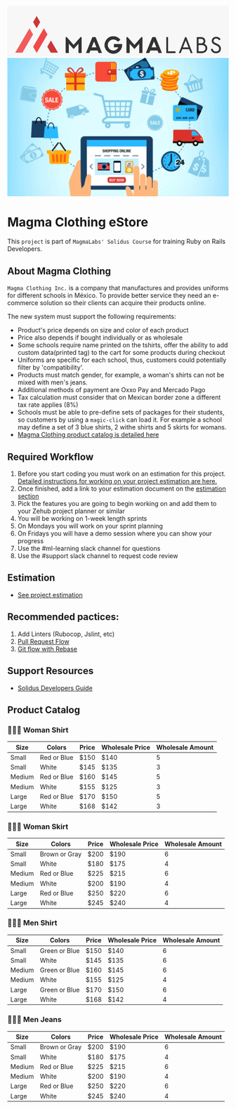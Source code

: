 ![Logo](../img/logo-ml.png)
![cover](../img/cover.png)

# Magma Clothing eStore

This `project` is part of `MagmaLabs' Solidus Course` for training Ruby on Rails Developers.

## About Magma Clothing

`Magma Clothing Inc.` is a company that manufactures and provides uniforms for different schools in México. To provide better service they need an e-commerce solution so their clients can acquire their products online.

The new system must support the following requirements:

- Product's price depends on size and color of each product
- Price also depends if bought individually or as wholesale
- Some schools require name printed on the tshirts, offer the ability to add custom data(printed tag) to the cart for some products during checkout
- Uniforms are specific for each school, thus, customers could potentially filter by 'compatibility'.
- Products must match gender, for example, a woman's shirts can not be mixed with men's jeans.
- Additional methods of payment are Oxxo Pay and Mercado Pago
- Tax calculation must consider that on Mexican border zone a different tax rate applies (8%)
- Schools must be able to pre-define sets of packages for their students, so customers by using a `magic-click` can load it. For example a school may define a set of 3 blue shirts, 2 withe shirts and 5 skirts for womans.
- [Magma Clothing product catalog is detailed here](#product-catalog)

## Required Workflow

1. Before you start coding you must work on an estimation for this project. [Detailed instructions for working on your project estimation are here.](/instructions/estimation)
2. Once finished, add a link to your estimation document on the [estimation section](#estimation)
3. Pick the features you are going to begin working on and add them to your Zehub project planner or similar
4. You will be working on 1-week length sprints
5. On Mondays you will work on your sprint planning
6. On Fridays you will have a demo session where you can show your progress
7. Use the #ml-learning slack channel for questions
8. Use the #support slack channel to request code review

## Estimation

- [See project estimation](https://docs.google.com/spreadsheets/d/1hz52fLeTOcV8PH5fta5cPNs4f0Jq-fn6Y6ci08AC8NI/edit#gid=122977981)

## Recommended pactices:

1. Add Linters (Rubocop, Jslint, etc)
2. [Pull Request Flow](https://github.com/magma-labs/magmalabs-policies/blob/master/engineering/processes/pull-request-flow.md)
3. [Git flow with Rebase](https://gist.github.com/markreid/12e7c2203916b93d23c27a263f6091a0)

## Support Resources
- [Solidus Developers Guide](https://guides.solidus.io/developers/)

## Product Catalog

### 👩‍💼👚 Woman Shirt
  
| Size | Colors | Price | Wholesale Price| Wholesale Amount
| --- | --- | --- | --- | --- |
| Small | Red or Blue | $150 | $140 | 5
| Small | White  | $145 | $135 | 3
| Medium | Red or Blue | $160 | $145 | 5
| Medium | White  | $155 | $125 | 3
| Large | Red or Blue | $170 | $150 | 5
| Large | White  | $168 | $142 | 3

### 👩‍💼👗 Woman Skirt

| Size | Colors | Price | Wholesale Price| Wholesale Amount
| --- | --- | --- | --- | --- |
| Small | Brown or Gray | $200  | $190 | 6
| Small | White  | $180 | $175 | 4
| Medium | Red or Blue | $225  | $215 | 6
| Medium | White  | $200 | $190 | 4
| Large | Red or Blue | $250 | $220 | 6
| Large | White  | $245  | $240 | 4

### 🧑‍💼👕 Men Shirt
  
| Size | Colors | Price | Wholesale Price| Wholesale Amount
| --- | --- | --- | --- | --- |
| Small | Green or Blue | $150 | $140 | 6
| Small | White  | $145 | $135 | 6
| Medium | Green or Blue | $160 | $145 | 6
| Medium | White  | $155 | $125 | 4
| Large | Green or Blue | $170 | $150 | 6
| Large | White  | $168 | $142 | 4

### 🧑‍💼👖 Men Jeans

| Size | Colors | Price | Wholesale Price| Wholesale Amount
| --- | --- | --- | --- | --- |
| Small | Brown or Gray | $200  | $190 | 6
| Small | White  | $180 | $175 | 4
| Medium | Red or Blue | $225  | $215 | 6
| Medium | White  | $200 | $190 | 4
| Large | Red or Blue | $250 | $220 | 6
| Large | White  | $245  | $240 | 4

